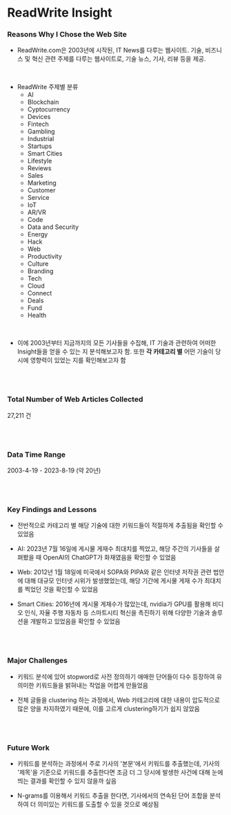 # ReadWrite Insight

### Reasons Why I Chose the Web Site

- ReadWrite.com은 2003년에 시작된, IT News를 다루는 웹사이트. 기술, 비즈니스 및 혁신 관련 주제를 다루는 웹사이트로, 기술 뉴스, 기사, 리뷰 등을 제공.

<br>

- ReadWrite 주제별 분류
  - AI
  - Blockchain
  - Cyptocurrency
  - Devices
  - Fintech
  - Gambling
  - Industrial
  - Startups
  - Smart Cities
  - Lifestyle
  - Reviews
  - Sales
  - Marketing
  - Customer
  - Service
  - IoT
  - AR/VR
  - Code
  - Data and Security
  - Energy
  - Hack
  - Web
  - Productivity
  - Culture
  - Branding
  - Tech
  - Cloud
  - Connect
  - Deals
  - Fund
  - Health

<br>

- 이에 2003년부터 지금까지의 모든 기사들을 수집해, IT 기술과 관련하여 어떠한 Insight들을 얻을 수 있는 지 분석해보고자 함. 또한 __각 카테고리 별__ 어떤 기술이 당시에 영향력이 있었는 지를 확인해보고자 함

<br>
<br>

### Total Number of Web Articles Collected

27,211 건

<br>
<br>

### Data Time Range

2003-4-19 - 2023-8-19 (약 20년)

<br>
<br>

### Key Findings and Lessons

- 전반적으로 카테고리 별 해당 기술에 대한 키워드들이 적절하게 추출됨을 확인할 수 있었음

- AI: 2023년 7월 16일에 게시물 게재수 최대치를 찍었고, 해당 주간의 기사들을 살펴봤을 때 OpenAI의 ChatGPT가 화재였음을 확인할 수 있었음

- Web: 2012년 1월 18일에 미국에서 SOPA와 PIPA와 같은 인터넷 저작권 관련 법안에 대해 대규모 인터넷 시위가 발생했었는데, 해당 기간에 게시물 게재 수가 최대치를 찍었던 것을 확인할 수 있었음

- Smart Cities: 2016년에 게시물 게재수가 많았는데, nvidia가 GPU를 활용해 비디오 인식, 자율 주행 자동차 등 스마트시티 혁신을 촉진하기 위해 다양한 기술과 솔루션을 개발하고 있었음을 확인할 수 있었음

<br>
<br>

### Major Challenges

- 키워드 분석에 있어 stopword로 사전 정의하기 애매한 단어들이 다수 등장하여 유의미한 키워드들을 밝혀내는 작업을 어렵게 만들었음

- 전체 글들을 clustering 하는 과정에서, Web 카테고리에 대한 내용이 압도적으로 많은 양을 차지하였기 때문에, 이를 고르게 clustering하기가 쉽지 않았음

<br>
<br>

### Future Work

- 키워드를 분석하는 과정에서 주로 기사의 '본문'에서 키워드를 추출했는데, 기사의 '제목'을 기준으로 키워드를 추출한다면 조금 더 그 당시에 발생한 사건에 대해 눈에 띄는 결과를 확인할 수 있지 않을까 싶음

- N-grams를 이용해서 키워드 추출을 한다면, 기사에서의 연속된 단어 조합을 분석하여 더 의미있는 키워드를 도출할 수 있을 것으로 예상됨
